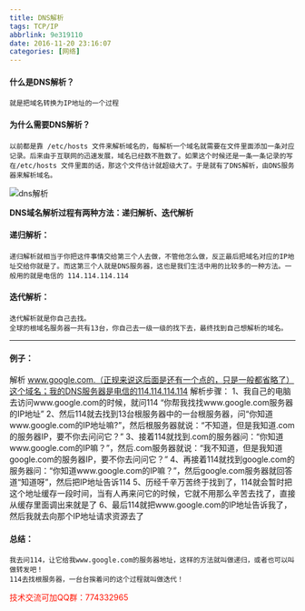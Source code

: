 ```yaml
---
title: DNS解析
tags: TCP/IP
abbrlink: 9e319110
date: 2016-11-20 23:16:07
categories: [网络]
---
```


#### 什么是DNS解析？
	就是把域名转换为IP地址的一个过程

#### 为什么需要DNS解析？
	以前都是靠 /etc/hosts 文件来解析域名的，每解析一个域名就需要在文件里面添加一条对应记录。后来由于互联网的迅速发展，域名已经数不胜数了。如果这个时候还是一条一条记录的写在/etc/hosts 文件里面的话，那这个文件估计就超级大了。于是就有了DNS解析，由DNS服务器来解析域名。
<!-- more -->

![dns解析](http://dl-blog.laoxianyu.cn/dns%E8%A7%A3%E6%9E%90.png)

__DNS域名解析过程有两种方法：递归解析、迭代解析__

#### 递归解析：
	递归解析就相当于你把这件事情交给第三个人去做，不管他怎么做，反正最后把域名对应的IP地址交给你就是了。而这第三个人就是DNS服务器，这也是我们生活中用的比较多的一种方法。一般用的就是电信的 114.114.114.114

#### 迭代解析：
	迭代解析就是你自己去找。
	全球的根域名服务器一共有13台，你自己去一级一级的找下去，最终找到自己想解析的域名。

---
#### 例子：
解析 www.google.com.（正规来说这后面是还有一个点的，只是一般都省略了）这个域名；我的DNS服务器是电信的114.114.114.114
解析步骤：
    1、我自己的电脑去访问www.google.com的时候，就问114 “你帮我找找www.google.com服务器的IP地址”
    2、然后114就去找到13台根服务器中的一台根服务器，问“你知道www.google.com的IP地址嘛?”，然后根服务器就说：“不知道，但是我知道.com的服务器IP，要不你去问问它？”
    3、接着114就找到.com的服务器问：“你知道www.google.com的IP嘛？”，然后.com服务器就说：“我不知道，但是我知道google.com的服务器IP，要不你去问问它？”
    4、再接着114就找到google.com的服务器问：“你知道www.google.com的IP嘛？”，然后google.com服务器就回答道“知道呀”，然后把IP地址告诉114
    5、历经千辛万苦终于找到了，114就会暂时把这个地址缓存一段时间，当有人再来问它的时候，它就不用那么辛苦去找了，直接从缓存里面调出来就是了
    6、最后114就把www.google.com的IP地址告诉我了，然后我就去向那个IP地址请求资源去了

#### 总结：
	我去问114，让它给我www.google.com的服务器地址，这样的方法就叫做递归，或者也可以叫做转发吧！
	114去找根服务器，一台台挨着问的这个过程就叫做迭代！




<font color=#ff1201>技术交流可加QQ群：774332965</font>
